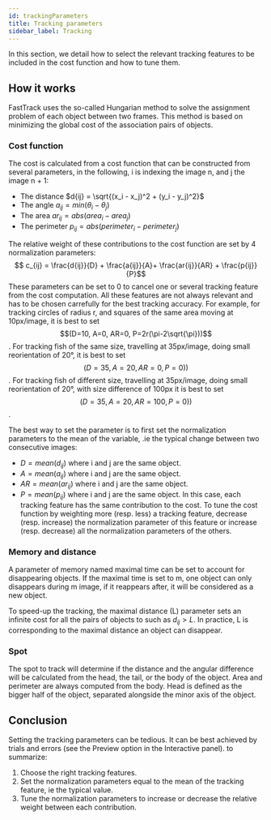 ```yaml
---
id: trackingParameters
title: Tracking parameters
sidebar_label: Tracking
---
```


In this section, we detail how to select the relevant tracking features to be included in the cost function and how to tune them.

## How it works
FastTrack uses the so-called Hungarian method to solve the assignment problem of each object between two frames. This method is based on minimizing the global cost of the association pairs of objects.

### Cost function
The cost is calculated from a cost function that can be constructed from several parameters, in the following, i is indexing the image n, and j the image n + 1:
* The distance $d{ij} = \sqrt{(x_i - x_j)^2 + (y_i - y_j)^2}$
* The angle $a_{ij} = min(\theta_i - \theta_j)$
* The area $ar_{ij} = abs(area_i - area_j)$
* The perimeter $p_{ij} = abs(perimeter_i - perimeter_j)$

The relative weight of these contributions to the cost function are set by 4 normalization parameters:
$$ c_{ij} = \frac{d{ij}}{D} + \frac{a{ij}}{A}+ \frac{ar{ij}}{AR} + \frac{p{ij}}{P}$$
These parameters can be set to 0 to cancel one or several tracking feature from the cost computation. All these features are not always relevant and has to be chosen carrefully for the best tracking accuracy. For example, for tracking circles of radius r, and squares of the same area moving at 10px/image, it is best to set $$(D=10, A=0, AR=0, P=2r(\pi-2\sqrt{\pi}))$$. For tracking fish of the same size, travelling at 35px/image, doing small reorientation of 20°, it is best to set $$(D=35, A=20, AR=0, P=0))$$. For tracking fish of different size, travelling at 35px/image, doing small reorientation of 20°, with size difference of 100px it is best to set $$(D=35, A=20, AR=100, P=0))$$. 

The best way to set the parameter is to first set the normalization parameters to the mean of the variable, .ie the typical change between two consecutive images:
* $D = mean(d_{ij})$ where i and j are the same object.
* $A = mean(a_{ij})$ where i and j are the same object.
* $AR = mean(ar_{ij})$ where i and j are the same object.
* $P = mean(p_{ij})$ where i and j are the same object.
In this case, each tracking feature has the same contribution to the cost. To tune the cost function by weighting more (resp. less) a tracking feature, decrease (resp. increase) the normalization parameter of this feature or increase (resp. decrease) all the normalization parameters of the others.

### Memory and distance
A parameter of memory named maximal time can be set to account for disappearing objects. If the maximal time is set to m, one object can only disappears during m image, if it reappears after, it will be considered as a new object.

To speed-up the tracking, the maximal distance (L) parameter sets an infinite cost for all the pairs of objects to such as $d_{ij} > L$. In practice, L is corresponding to the maximal distance an object can disappear.

### Spot
The spot to track will determine if the distance and the angular difference will be calculated from the head, the tail, or the body of the object. Area and perimeter are always computed from the body. Head is defined as the bigger half of the object, separated alongside the minor axis of the object.

## Conclusion
Setting the tracking parameters can be tedious. It can be best achieved by trials and errors (see the Preview option in the Interactive panel). to summarize:
1. Choose the right tracking features.
2. Set the normalization parameters equal to the mean of the tracking feature, ie the typical value.
3. Tune the normalization parameters to increase or decrease the relative weight between each contribution.
